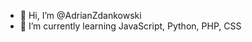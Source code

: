 - 👋 Hi, I’m @AdrianZdankowski
- 🌱 I’m currently learning JavaScript, Python, PHP, CSS


<!---
AdrianZdankowski/AdrianZdankowski is a ✨ special ✨ repository because its `README.md` (this file) appears on your GitHub profile.
You can click the Preview link to take a look at your changes.
--->

